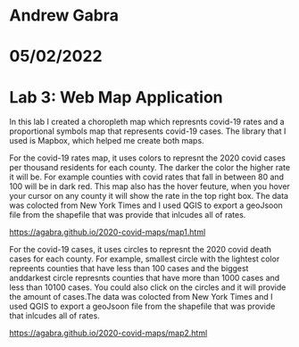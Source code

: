 # Andrew Gabra
# 05/02/2022
# Lab 3: Web Map Application

In this lab I created a choropleth map which represnts covid-19 rates and a proportional symbols map that represents covid-19 cases. The library that I used is Mapbox, which helped me create both maps.

For the covid-19 rates map, it uses colors to represnt the 2020 covid cases per thousand residents for each county. The darker the color the higher rate it will be. For example counties with covid rates that fall in between 80 and 100 will be in dark red. This map also has the hover feuture, when you hover your cursor on any county it will show the rate in the top right box. The data was colocted from New York Times and I used QGIS to export a geoJsoon file from the shapefile that was provide that inlcudes all of rates.

https://agabra.github.io/2020-covid-maps/map1.html 

For the covid-19 cases, it uses circles to represnt the 2020 covid death cases for each county. For example, smallest circle with the lightest color repreents counties that have less than 100 cases and the biggest anddarkest circle represnts counties that have more than 1000 cases and less than 10100 cases. You could also click on the circles and it will provide the amount of cases.The data was colocted from New York Times and I used QGIS to export a geoJsoon file from the shapefile that was provide that inlcudes all of rates.

https://agabra.github.io/2020-covid-maps/map2.html
